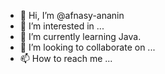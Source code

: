 - 👋 Hi, I’m @afnasy-ananin
- 👀 I’m interested in ...
- 🌱 I’m currently learning Java.
- 💞️ I’m looking to collaborate on ...
- 📫 How to reach me ...

<!---
afnasy-ananin/afnasy-ananin is a ✨ special ✨ repository because its `README.md` (this file) appears on your GitHub profile.
You can click the Preview link to take a look at your changes.
--->
